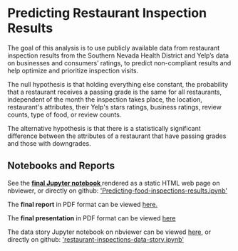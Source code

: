# Predicting Restaurant Inspection Results

<p>The goal of this analysis is to use publicly available data from restaurant inspection results from the Southern Nevada Health District and Yelp’s data on businesses and consumers’ ratings, to predict non-compliant results and help optimize and prioritize inspection visits.</p>

<p>The null hypothesis is that holding everything else constant, the probability that a restaurant receives a passing grade is the same for all restaurants, independent of the month the inspection takes place, the location, restaurant's attributes, their Yelp's stars ratings, business ratings, review counts, type of food, or review counts.</p>

<p>The alternative hypothesis is that there is a statistically significant difference between the attributes of a restaurant that have passing grades and those with downgrades.</p>

## Notebooks and Reports

<p>See the <a href='https://nbviewer.jupyter.org/github/MeierG/Data-Science-Projects/blob/master/Capstone-Project/Predicting-inspection-results-at-Food%20Establishments.ipynb'><b>final Jupyter notebook </b></a>rendered as a static HTML web page on nbviewer, or directly on github: <a href = 'https://github.com/MeierG/Data-Science-Projects/blob/master/Capstone-Project/Predicting-inspection-results-at-Food%20Establishments.ipynb'>'Predicting-food-inspections-results.ipynb'</a></p>

<p>The <b>final report</b> in PDF format can be viewed <a href='https://github.com/MeierG/Data-Science-Projects/blob/master/Capstone-Project1/Reports/Final-project.pdf'>here.</a></p>

<p>The <b>final presentation</b> in PDF format can be viewed <a href = 'https://github.com/MeierG/Data-Science-Projects/blob/master/Capstone-Project1/final-presentation.pdf'>here</a></p>


<p>The data story Jupyter notebook on nbviewer can be viewed <a href = 'https://nbviewer.jupyter.org/github/MeierG/Data_Science_Projects/blob/master/Capstone_Project_1/data_story_restaurant_inspections.ipynb'> here</a>, or directly on github: <a href = 'https://github.com/MeierG/Data-Science-Projects/blob/master/Capstone-Project1/restaurant-inspections-data-story.ipynb'>'restaurant-inspections-data-story.ipynb'</a></p>


